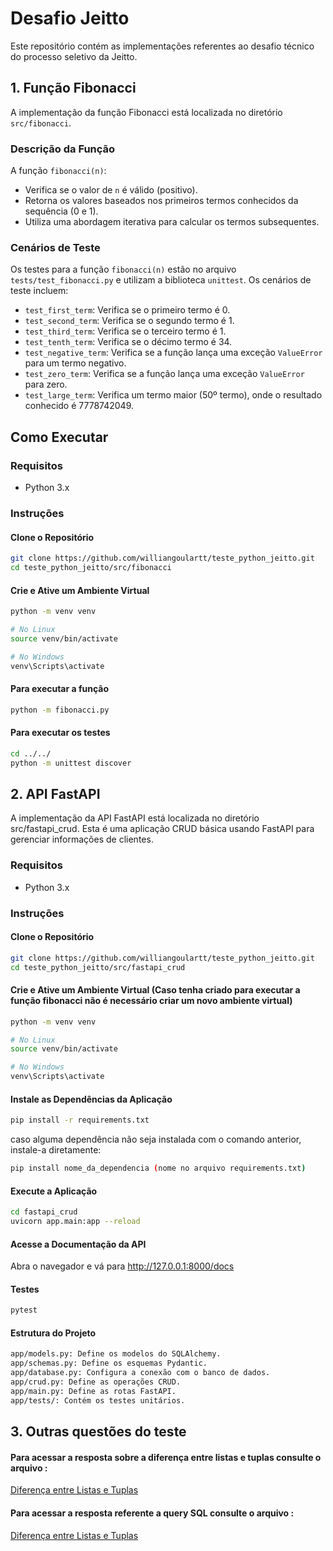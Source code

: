 # Desafio Jeitto

Este repositório contém as implementações referentes ao desafio técnico do processo seletivo da Jeitto.

## 1. Função Fibonacci

A implementação da função Fibonacci está localizada no diretório `src/fibonacci`.

### Descrição da Função

A função `fibonacci(n)`:
- Verifica se o valor de `n` é válido (positivo).
- Retorna os valores baseados nos primeiros termos conhecidos da sequência (0 e 1).
- Utiliza uma abordagem iterativa para calcular os termos subsequentes.

### Cenários de Teste

Os testes para a função `fibonacci(n)` estão no arquivo `tests/test_fibonacci.py` e utilizam a biblioteca `unittest`. Os cenários de teste incluem:

- `test_first_term`: Verifica se o primeiro termo é 0.
- `test_second_term`: Verifica se o segundo termo é 1.
- `test_third_term`: Verifica se o terceiro termo é 1.
- `test_tenth_term`: Verifica se o décimo termo é 34.
- `test_negative_term`: Verifica se a função lança uma exceção `ValueError` para um termo negativo.
- `test_zero_term`: Verifica se a função lança uma exceção `ValueError` para zero.
- `test_large_term`: Verifica um termo maior (50º termo), onde o resultado conhecido é 7778742049.

## Como Executar

### Requisitos

- Python 3.x

### Instruções

#### Clone o Repositório

```sh
git clone https://github.com/williangoulartt/teste_python_jeitto.git
cd teste_python_jeitto/src/fibonacci
```

#### Crie e Ative um Ambiente Virtual

```sh
python -m venv venv

# No Linux
source venv/bin/activate  

# No Windows
venv\Scripts\activate
```
#### Para executar a função

```sh
python -m fibonacci.py
```

#### Para executar  os testes

```sh
cd ../../
python -m unittest discover

```

## 2. API FastAPI

A implementação da API FastAPI está localizada no diretório src/fastapi_crud. Esta é uma aplicação CRUD básica usando FastAPI para gerenciar informações de clientes.

### Requisitos

- Python 3.x

### Instruções

#### Clone o Repositório

```sh
git clone https://github.com/williangoulartt/teste_python_jeitto.git
cd teste_python_jeitto/src/fastapi_crud
```

#### Crie e Ative um Ambiente Virtual (Caso tenha criado para executar a função fibonacci não é necessário criar um novo ambiente virtual)

```sh
python -m venv venv

# No Linux
source venv/bin/activate  

# No Windows
venv\Scripts\activate
```
#### Instale as Dependências da Aplicação

```sh
pip install -r requirements.txt
```
caso alguma dependência não seja instalada com o comando anterior, instale-a diretamente:
```sh
pip install nome_da_dependencia (nome no arquivo requirements.txt)

```


#### Execute a Aplicação

```sh
cd fastapi_crud
uvicorn app.main:app --reload
```

#### Acesse a Documentação da API

Abra o navegador e vá para http://127.0.0.1:8000/docs

#### Testes

```sh
pytest
```

#### Estrutura do Projeto

```sh
app/models.py: Define os modelos do SQLAlchemy.
app/schemas.py: Define os esquemas Pydantic.
app/database.py: Configura a conexão com o banco de dados.
app/crud.py: Define as operações CRUD.
app/main.py: Define as rotas FastAPI.
app/tests/: Contém os testes unitários.
```

## 3. Outras questões do teste

#### Para acessar a resposta sobre a diferença entre listas e tuplas consulte o  arquivo : 
[Diferença entre Listas e Tuplas](./docs/listas_e_tuplas.md)


#### Para acessar a resposta referente a query SQL consulte o arquivo : 
[Diferença entre Listas e Tuplas](./docs/consulta_sql_avancada.md)
